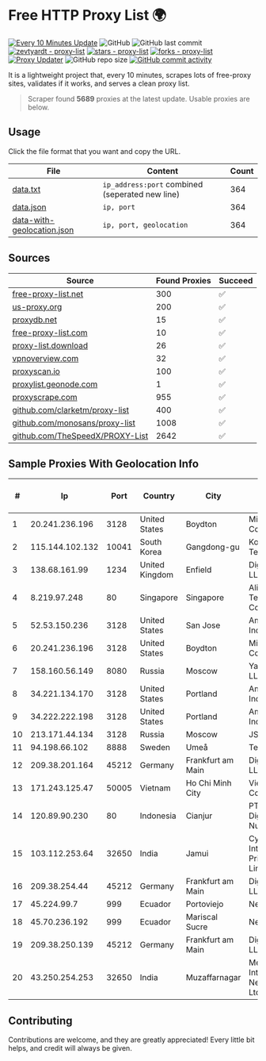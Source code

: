 
# Free HTTP Proxy List 🌍

[![Every 10 Minutes Update](https://github.com/mertguvencli/http-proxy-list/actions/workflows/main.yml/badge.svg?branch=main)](https://github.com/mertguvencli/http-proxy-list/actions/workflows/main.yml)
![GitHub](https://img.shields.io/github/license/mertguvencli/http-proxy-list)
![GitHub last commit](https://img.shields.io/github/last-commit/mertguvencli/http-proxy-list)
[![zevtyardt - proxy-list](https://img.shields.io/static/v1?label=zevtyardt&message=proxy-list&color=blue&logo=github)](https://github.com/zevtyardt/proxy-list "Go to GitHub repo")
[![stars - proxy-list](https://img.shields.io/github/stars/zevtyardt/proxy-list?style=social)](https://github.com/zevtyardt/proxy-list)
[![forks - proxy-list](https://img.shields.io/github/forks/zevtyardt/proxy-list?style=social)](https://github.com/zevtyardt/proxy-list)
[![Proxy Updater](https://github.com/zevtyardt/proxy-list/workflows/Proxy%20Updater/badge.svg)](https://github.com/zevtyardt/proxy-list/actions?query=workflow:"Proxy+Updater")
![GitHub repo size](https://img.shields.io/github/repo-size/zevtyardt/proxy-list)
[![GitHub commit activity](https://img.shields.io/github/commit-activity/m/zevtyardt/proxy-list?logo=commits)](https://github.com/zevtyardt/proxy-list/commits/main)

It is a lightweight project that, every 10 minutes, scrapes lots of free-proxy sites, validates if it works, and serves a clean proxy list.

> Scraper found **5689** proxies at the latest update. Usable proxies are below.

## Usage

Click the file format that you want and copy the URL.

|File|Content|Count|
|----|-------|-----|
|[data.txt](https://raw.githubusercontent.com/mertguvencli/http-proxy-list/main/proxy-list/data.txt)|`ip_address:port` combined (seperated new line)|364|
|[data.json](https://raw.githubusercontent.com/mertguvencli/http-proxy-list/main/proxy-list/data.json)|`ip, port`|364|
|[data-with-geolocation.json](https://raw.githubusercontent.com/mertguvencli/http-proxy-list/main/proxy-list/data-with-geolocation.json)|`ip, port, geolocation`|364|

## Sources

|Source|Found Proxies|Succeed|
|------|-------------|-------|
|[free-proxy-list.net](https://free-proxy-list.net)|300|✅|
|[us-proxy.org](https://www.us-proxy.org)|200|✅|
|[proxydb.net](http://proxydb.net)|15|✅|
|[free-proxy-list.com](https://free-proxy-list.com/?page=&port=&type%5B%5D=http&type%5B%5D=https&up_time=0&search=Search)|10|✅|
|[proxy-list.download](https://www.proxy-list.download/HTTP)|26|✅|
|[vpnoverview.com](https://vpnoverview.com/privacy/anonymous-browsing/free-proxy-servers)|32|✅|
|[proxyscan.io](https://www.proxyscan.io)|100|✅|
|[proxylist.geonode.com](https://proxylist.geonode.com/api/proxy-list?limit=300&page=1&sort_by=lastChecked&sort_type=desc&protocols=http,https)|1|✅|
|[proxyscrape.com](https://api.proxyscrape.com/v2/?request=displayproxies&protocol=http&timeout=10000&country=all&ssl=all&anonymity=all)|955|✅|
|[github.com/clarketm/proxy-list](https://raw.githubusercontent.com/clarketm/proxy-list/master/proxy-list-raw.txt)|400|✅|
|[github.com/monosans/proxy-list](https://raw.githubusercontent.com/monosans/proxy-list/main/proxies/http.txt)|1008|✅|
|[github.com/TheSpeedX/PROXY-List](https://raw.githubusercontent.com/TheSpeedX/PROXY-List/master/http.txt)|2642|✅|


## Sample Proxies With Geolocation Info

|#|Ip|Port|Country|City|Internet Service Provider|
|-|--|----|-------|----|-------------------------|
|1|20.241.236.196|3128|United States|Boydton|Microsoft Corporation|
|2|115.144.102.132|10041|South Korea|Gangdong-gu|Korea Telecom|
|3|138.68.161.99|1234|United Kingdom|Enfield|DigitalOcean, LLC|
|4|8.219.97.248|80|Singapore|Singapore|Alibaba (US) Technology Co., Ltd.|
|5|52.53.150.236|3128|United States|San Jose|Amazon.com, Inc.|
|6|20.241.236.196|3128|United States|Boydton|Microsoft Corporation|
|7|158.160.56.149|8080|Russia|Moscow|Yandex.Cloud LLC|
|8|34.221.134.170|3128|United States|Portland|Amazon.com, Inc.|
|9|34.222.222.198|3128|United States|Portland|Amazon.com, Inc.|
|10|213.171.44.134|3128|Russia|Moscow|JSC Comcor|
|11|94.198.66.102|8888|Sweden|Umeå|Telecom3|
|12|209.38.201.164|45212|Germany|Frankfurt am Main|DigitalOcean, LLC|
|13|171.243.125.47|50005|Vietnam|Ho Chi Minh City|Viettel Corporation|
|14|120.89.90.230|80|Indonesia|Cianjur|PT. Java Digital Nusantara|
|15|103.112.253.64|32650|India|Jamui|Cybernet Introtech Private Limited|
|16|209.38.254.44|45212|Germany|Frankfurt am Main|DigitalOcean, LLC|
|17|45.224.99.7|999|Ecuador|Portoviejo|Nedetel S.A.|
|18|45.70.236.192|999|Ecuador|Mariscal Sucre|Nedetel S.A.|
|19|209.38.250.139|45212|Germany|Frankfurt am Main|DigitalOcean, LLC|
|20|43.250.254.253|32650|India|Muzaffarnagar|Megahertz Internet Network Pvt. Ltd.|



## Contributing

Contributions are welcome, and they are greatly appreciated! Every
little bit helps, and credit will always be given.

